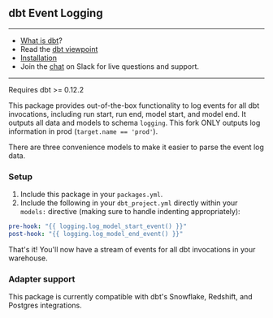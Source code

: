 ## dbt Event Logging

---
- [What is dbt](https://dbt.readme.io/docs/overview)?
- Read the [dbt viewpoint](https://dbt.readme.io/docs/viewpoint)
- [Installation](https://dbt.readme.io/docs/installation)
- Join the [chat](http://ac-slackin.herokuapp.com/) on Slack for live questions and support.

---

Requires dbt >= 0.12.2

This package provides out-of-the-box functionality to log events for all dbt invocations, including run start, run end, model start, and model end. It outputs all data and models to schema `logging`. This fork ONLY outputs log information in prod (`target.name == 'prod'`).

There are three convenience models to make it easier to parse the event log data.

### Setup

1. Include this package in your `packages.yml`.
2. Include the following in your `dbt_project.yml` directly within your `models:` directive (making sure to handle indenting appropriately):

```YAML
pre-hook: "{{ logging.log_model_start_event() }}"
post-hook: "{{ logging.log_model_end_event() }}"
```

That's it! You'll now have a stream of events for all dbt invocations in your warehouse.

### Adapter support

This package is currently compatible with dbt's Snowflake, Redshift, and Postgres integrations.
